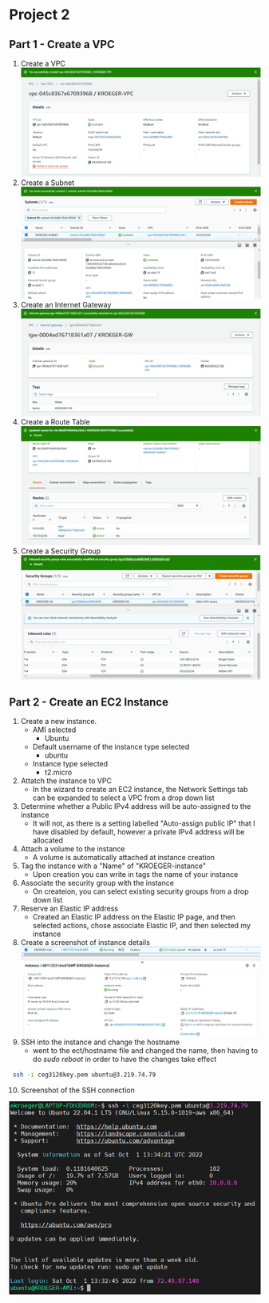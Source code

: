 # Project 2
## Part 1 - Create a VPC
1. Create a VPC
![The birth of a digital child](images/Project2_VPC.png)
2. Create a Subnet
![Filling it up with dangerous ideas](images/Project2_SUBNET.png)
3. Create an Internet Gateway
![Giving it access to the wild west](images/Project2_GW.png)
4. Create a Route Table
![Showing it the path to enlightenment](images/Project2_ROUTETABLE.png)
5. Create a Security Group
![Setting boundaries now that it has become radicalized](images/Project2_SG.png)
## Part 2 - Create an EC2 Instance
1. Create a new instance.
   - AMI selected
		- Ubuntu
   - Default username of the instance type selected
		- ubuntu
   - Instance type selected
		- t2.micro
2. Attatch the instance to VPC
	- In the wizard to create an EC2 instance, the Network Settings tab can be expanded to select a VPC from a drop down list
3. Determine whether a Public IPv4 address will be auto-assigned to the instance
	- It will not, as there is a setting labelled "Auto-assign public IP" that I have disabled by default, however a private IPv4 address will be allocated
4. Attach a volume to the instance
	- A volume is automatically attached at instance creation
5. Tag the instance with a "Name" of "KROEGER-instance"
	- Upon creation you can write in tags the name of your instance
6. Associate the security group with the instance
	- On createion, you can select existing security groups from a drop down list
7. Reserve an Elastic IP address
	- Created an Elastic IP address on the Elastic IP page, and then selected actions, chose associate Elastic IP, and then selected my instance
8. Create a screenshot of instance details
![A good EC2 Instance, a proper EC2 Instance](images/Project2_EC2_Instance.png)
9. SSH into the instance and change the hostname
	- went to the ect/hostname file and changed the name, then having to do *sudo reboot* in order to have the changes take effect

```bash
 ssh -i ceg3120key.pem ubuntu@3.219.74.79
```	
10. Screenshot of the SSH connection

![It's finally done, and it cost me everything](images/Project2_SSH.png)
